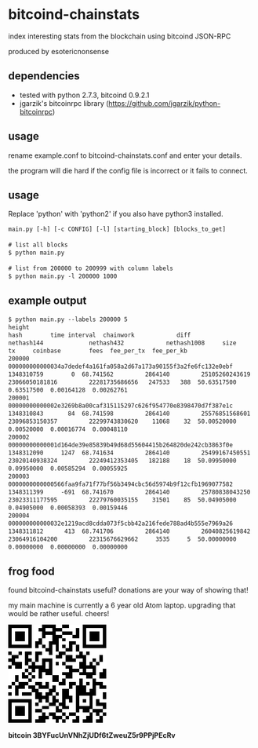 # bitcoind-chainstats
index interesting stats from the blockchain using bitcoind JSON-RPC

produced by esotericnonsense

## dependencies
* tested with python 2.7.3, bitcoind 0.9.2.1
* jgarzik's bitcoinrpc library (https://github.com/jgarzik/python-bitcoinrpc)

## usage
rename example.conf to bitcoind-chainstats.conf and enter your details.

the program will die hard if the config file is incorrect or it fails to connect.
 
## usage
Replace 'python' with 'python2' if you also have python3 installed.
```
main.py [-h] [-c CONFIG] [-l] [starting_block] [blocks_to_get]

# list all blocks
$ python main.py

# list from 200000 to 200999 with column labels
$ python main.py -l 200000 1000
```

## example output
```
$ python main.py --labels 200000 5
height                                                             hash        time interval  chainwork            diff             nethash144             nethash432            nethash1008     size    tx     coinbase        fees  fee_per_tx  fee_per_kb
200000 000000000000034a7dedef4a161fa058a2d67a173a90155f3a2fe6fc132e0ebf  1348310759        0  68.741562         2864140         25105260243619         23066050181816         22281735686656   247533   388  50.63517500  0.63517500  0.00164128  0.00262761
200001 00000000000002e3269b8a00caf315115297c626f954770e8398470d7f387e1c  1348310843       84  68.741598         2864140         25576851568601         23096853150357         22299743830620    11068    32  50.00520000  0.00520000  0.00016774  0.00048110
200002 00000000000001d164de39e85839b49d68d55604415b264820de242cb3863f0e  1348312090     1247  68.741634         2864140         25499167450551         23020140938324         22249412353405   182188    18  50.09950000  0.09950000  0.00585294  0.00055925
200003 0000000000000566faa9fa71f77bf56b3494cbc56d5974b9f12cfb1969077582  1348311399     -691  68.741670         2864140         25780838043250         23023311177595         22279760035155    31501    85  50.04905000  0.04905000  0.00058393  0.00159446
200004 000000000000032e1219acd8cdda073f5cbb42a216fede788ad4b555e7969a26  1348311812      413  68.741706         2864140         26040825619842         23064916104200         22315676629662     3535     5  50.00000000  0.00000000  0.00000000  0.00000000
```

## frog food
found bitcoind-chainstats useful? donations are your way of showing that!

my main machine is currently a 6 year old Atom laptop. upgrading that would be rather useful. cheers!

![ScreenShot](/img/donation-qr.png)

**bitcoin 3BYFucUnVNhZjUDf6tZweuZ5r9PPjPEcRv**

